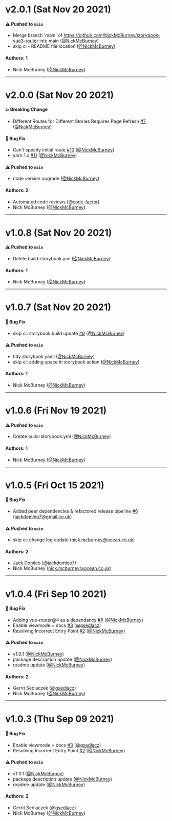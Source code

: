 # v2.0.1 (Sat Nov 20 2021)

#### ⚠️ Pushed to `main`

- Merge branch 'main' of https://github.com/NickMcBurney/storybook-vue3-router into main ([@NickMcBurney](https://github.com/NickMcBurney))
- skip ci - README file location ([@NickMcBurney](https://github.com/NickMcBurney))

#### Authors: 1

- Nick McBurney ([@NickMcBurney](https://github.com/NickMcBurney))

---

# v2.0.0 (Sat Nov 20 2021)

#### 💥 Breaking Change
- Different Routes for Different Stories Requires Page Refresh [#7](https://github.com/NickMcBurney/storybook-vue3-router/issues/7) ([@NickMcBurney](https://github.com/NickMcBurney))

#### 🐛 Bug Fix

- Can't specify initial route [#10](https://github.com/NickMcBurney/storybook-vue3-router/issues/10) ([@NickMcBurney](https://github.com/NickMcBurney))
- yarn 1.x [#11](https://github.com/NickMcBurney/storybook-vue3-router/pull/11) ([@NickMcBurney](https://github.com/NickMcBurney))

#### ⚠️ Pushed to `main`

- node version upgrade ([@NickMcBurney](https://github.com/NickMcBurney))

#### Authors: 2

- Automated code reviews ([@code-factor](https://github.com/code-factor))
- Nick McBurney ([@NickMcBurney](https://github.com/NickMcBurney))

---

# v1.0.8 (Sat Nov 20 2021)

#### ⚠️ Pushed to `main`

- Delete build-storybook.yml ([@NickMcBurney](https://github.com/NickMcBurney))

#### Authors: 1

- Nick McBurney ([@NickMcBurney](https://github.com/NickMcBurney))

---

# v1.0.7 (Sat Nov 20 2021)

#### 🐛 Bug Fix

- skip ci: storybook build update [#9](https://github.com/NickMcBurney/storybook-vue3-router/pull/9) ([@NickMcBurney](https://github.com/NickMcBurney))

#### ⚠️ Pushed to `main`

- tidy storybook yaml ([@NickMcBurney](https://github.com/NickMcBurney))
- skip ci: adding space in storybook action ([@NickMcBurney](https://github.com/NickMcBurney))

#### Authors: 1

- Nick McBurney ([@NickMcBurney](https://github.com/NickMcBurney))

---

# v1.0.6 (Fri Nov 19 2021)

#### ⚠️ Pushed to `main`

- Create build-storybook.yml ([@NickMcBurney](https://github.com/NickMcBurney))

#### Authors: 1

- Nick McBurney ([@NickMcBurney](https://github.com/NickMcBurney))

---

# v1.0.5 (Fri Oct 15 2021)

#### 🐛 Bug Fix

- Added peer dependencies & refactored release pipeline [#6](https://github.com/NickMcBurney/storybook-vue3-router/pull/6) (jackdomleo7@gmail.co.uk)

#### ⚠️ Pushed to `main`

- skip ci: change log update (nick.mcburney@ocean.co.uk)

#### Authors: 2

- Jack Domleo ([@jackdomleo7](https://github.com/jackdomleo7))
- Nick McBurney (nick.mcburney@ocean.co.uk)

---

# v1.0.4 (Fri Sep 10 2021)

#### 🐛 Bug Fix

- Adding vue-router@4 as a dependancy [#5](https://github.com/NickMcBurney/storybook-vue3-router/pull/5) ([@NickMcBurney](https://github.com/NickMcBurney))
- Enable viewmode = docs [#3](https://github.com/NickMcBurney/storybook-vue3-router/pull/3) ([@gsedlacz](https://github.com/gsedlacz))
- Resolving Incorrect Entry Point [#2](https://github.com/NickMcBurney/storybook-vue3-router/pull/2) ([@NickMcBurney](https://github.com/NickMcBurney))

#### ⚠️ Pushed to `main`

- v1.0.1 ([@NickMcBurney](https://github.com/NickMcBurney))
- package description update ([@NickMcBurney](https://github.com/NickMcBurney))
- readme update ([@NickMcBurney](https://github.com/NickMcBurney))

#### Authors: 2

- Gerrit Sedlaczek ([@gsedlacz](https://github.com/gsedlacz))
- Nick McBurney ([@NickMcBurney](https://github.com/NickMcBurney))

---

# v1.0.3 (Thu Sep 09 2021)

#### 🐛 Bug Fix

- Enable viewmode = docs [#3](https://github.com/NickMcBurney/storybook-vue3-router/pull/3) ([@gsedlacz](https://github.com/gsedlacz))
- Resolving Incorrect Entry Point [#2](https://github.com/NickMcBurney/storybook-vue3-router/pull/2) ([@NickMcBurney](https://github.com/NickMcBurney))

#### ⚠️ Pushed to `main`

- v1.0.1 ([@NickMcBurney](https://github.com/NickMcBurney))
- package description update ([@NickMcBurney](https://github.com/NickMcBurney))
- readme update ([@NickMcBurney](https://github.com/NickMcBurney))

#### Authors: 2

- Gerrit Sedlaczek ([@gsedlacz](https://github.com/gsedlacz))
- Nick McBurney ([@NickMcBurney](https://github.com/NickMcBurney))
